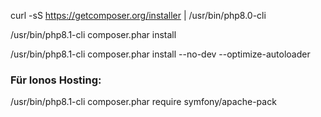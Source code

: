curl -sS https://getcomposer.org/installer | /usr/bin/php8.0-cli

/usr/bin/php8.1-cli composer.phar install

/usr/bin/php8.1-cli composer.phar install --no-dev --optimize-autoloader


### Für Ionos Hosting:

/usr/bin/php8.1-cli composer.phar require symfony/apache-pack